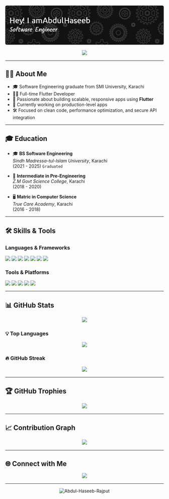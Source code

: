 <!-- Futuristic Animated Header -->
<p align="center">
  <img src="./haseeb-header-image.png" alt="Header" />
</p>

<p align="center">
  <img src="https://readme-typing-svg.herokuapp.com?font=Fira+Code&size=24&duration=1500&pause=500&color=FFFFFF&center=true&vCenter=true&width=500&height=45&lines=Hi,+I'm+Abdul+Haseeb!;Software+Engineer;Flutter+Enthusiast;Always+Learning+New+Tech" />
</p>

---

## 👨‍💻 About Me

- 🎓 Software Engineering graduate from SMI University, Karachi  
- 👨‍💻 Full-time Flutter Developer  
- 📱 Passionate about building scalable, responsive apps using **Flutter**  
- 🚀 Currently working on production-level apps  
- 🛠️ Focused on clean code, performance optimization, and secure API integration  

---

## 🎓 Education

- 🎓 **BS Software Engineering**  
  *Sindh Madressa-tul-Islam University*, Karachi  
  (2021 - 2025) `Graduated`

- 🧪 **Intermediate in Pre-Engineering**  
  *Z.M Govt Science College*, Karachi  
  (2018 - 2020)

- 🖥 **Matric in Computer Science**  
  *True Care Academy*, Karachi  
  (2016 - 2018)

---

## 🛠 Skills & Tools

### Languages & Frameworks
<p>
  <img src="https://img.shields.io/badge/Dart-0175C2?style=for-the-badge&logo=dart&logoColor=white"/>
  <img src="https://img.shields.io/badge/Flutter-02569B?style=for-the-badge&logo=flutter&logoColor=white"/>
  <img src="https://img.shields.io/badge/Java-007396?style=for-the-badge&logo=java&logoColor=white"/>
  <img src="https://img.shields.io/badge/Python-3670A0?style=for-the-badge&logo=python&logoColor=white"/>
  <img src="https://img.shields.io/badge/C-000000?style=for-the-badge&logo=c&logoColor=white"/>
  <img src="https://img.shields.io/badge/C++-00599C?style=for-the-badge&logo=c%2B%2B&logoColor=white"/>
  <img src="https://img.shields.io/badge/JavaScript-F7DF1E?style=for-the-badge&logo=javascript&logoColor=black"/>
</p>

### Tools & Platforms
<p>
  <img src="https://img.shields.io/badge/Firebase-FFCA28?style=for-the-badge&logo=firebase&logoColor=black"/>
  <img src="https://img.shields.io/badge/Git-F05032?style=for-the-badge&logo=git&logoColor=white"/>
  <img src="https://img.shields.io/badge/GitHub-181717?style=for-the-badge&logo=github&logoColor=white"/>
  <img src="https://img.shields.io/badge/VS%20Code-007ACC?style=for-the-badge&logo=visual-studio-code&logoColor=white"/>
  <img src="https://img.shields.io/badge/Microsoft_Office-D83B01?style=for-the-badge&logo=microsoft-office&logoColor=white"/>
</p>

---

## 📊 GitHub Stats

<p align="center">
  <img src="https://github-readme-stats-abdul-haseeb-rajputs-projects.vercel.app/api?username=Abdul-Haseeb-Rajput&theme=dark&show_icons=true&hide_border=true&count_private=true" />
</p>

### 💡 Top Languages
<p align="center">
  <img src="https://github-readme-stats-abdul-haseeb-rajputs-projects.vercel.app/api/top-langs/?username=Abdul-Haseeb-Rajput&theme=dark&hide_border=true&layout=compact&count-private=true&langs_count=20&hide=CMake,Makefile,C++,Swift,Kotlin,Ruby,Objective-c" />
</p>

### 🔥 GitHub Streak
<p align="center">
  <img src="https://github-readme-streak-stats.herokuapp.com?user=Abdul-Haseeb-Rajput&theme=dark&hide_border=true"/>
</p>

---

## 🏆 GitHub Trophies

<p align="center">
  <img src="https://github-profile-trophy.vercel.app/?username=Abdul-Haseeb-Rajput&theme=darkhub&no-frame=true&margin-w=5&title=MultiLanguage,Commit,PullRequest,Repositories,Stars"/>
</p>

---

## 📈 Contribution Graph

<p align="center">
  <img src="https://github-readme-activity-graph.vercel.app/graph?username=Abdul-Haseeb-Rajput&theme=react-dark&area=true&hide_border=true"/>
</p>

---

## 🌐 Connect with Me

<p align="center">
  <a href="https://www.linkedin.com/in/abdul-haseeb-r-ba7366222/" target="_blank">
    <img src="https://img.shields.io/badge/LinkedIn-blue?style=for-the-badge&logo=linkedin&logoColor=white" />
  </a>
</p>

---

<p align="center">
  <img src="https://komarev.com/ghpvc/?username=Abdul-Haseeb-Rajput&label=Profile%20views&color=0e75b6&style=flat" alt="Abdul-Haseeb-Rajput" />
</p>

